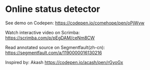# Online status detector

See demo on Codepen: https://codepen.io/comehope/pen/oPjWvw

Watch interactive video on Scrimba: https://scrimba.com/p/pEgDAM/ceNm8CW

Read annotated source on Segmentfault(zh-cn): https://segmentfault.com/a/1190000016130216

Inspired by: Akash https://codepen.io/acash/pen/rGyoGx
